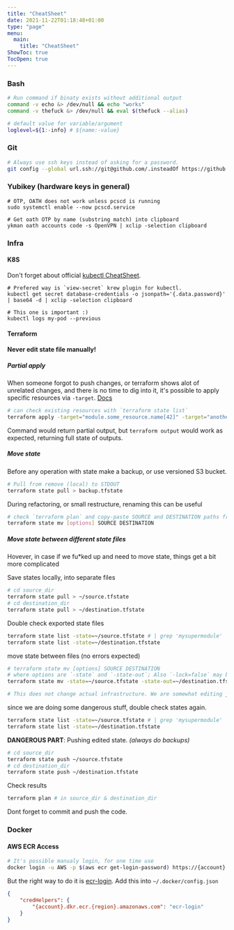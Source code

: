 ```yaml
---
title: "CheatSheet"
date: 2021-11-22T01:18:48+01:00
type: "page"
menu:
  main:
    title: "CheatSheet"
ShowToc: true
TocOpen: true
---
```


### Bash
```bash
# Run command if binaty exists without additional output
command -v echo &> /dev/null && echo "works"
command -v thefuck &> /dev/null && eval $(thefuck --alias)

# default value for variable/argument
loglevel=${1:-info} # ${name:-value}


```

### Git
```bash
# Always use ssh keys instead of asking for a password.
git config --global url.ssh://git@github.com/.insteadOf https://github.com/
```

### Yubikey (hardware keys in general)
```
# OTP, OATH does not work unless pcscd is running
sudo systemctl enable --now pcscd.service

# Get oath OTP by name (substring match) into clipboard
ykman oath accounts code -s OpenVPN | xclip -selection clipboard
```


### Infra
#### K8S
Don't forget about official [kubectl CheatSheet](https://kubernetes.io/docs/reference/kubectl/cheatsheet/).
```
# Prefered way is `view-secret` krew plugin for kubectl.
kubectl get secret database-credentials -o jsonpath='{.data.password}' | base64 -d | xclip -selection clipboard

# This one is important :)
kubectl logs my-pod --previous

```

#### Terraform
**Never edit state file manually!**

##### Partial apply
When someone forgot to push changes, or terraform shows alot of unrelated changes, and there is no time to dig into it, it's possible to apply specific resources via `-target`. [Docs](https://learn.hashicorp.com/tutorials/terraform/resource-targeting?in=terraform/cli)
```bash
# can check existing resources with `terraform state list`
terraform apply -target="module.some_resource.name[42]" -target="another_resource"
```
Command would return partial output, but `terraform output` would work as expected, returning full state of outputs.

##### Move state
Before any operation with state make a backup, or use versioned S3 bucket.
```bash
# Pull from remove (local) to STDOUT
terraform state pull > backup.tfstate
```


During refactoring, or small restructure, renaming this can be useful
```bash
# check `terraform plan` and copy-paste SOURCE and DESTINATION paths from there.
terraform state mv [options] SOURCE DESTINATION
```

##### Move state between different state files
Hovever, in case if we fu\*ked up and need to move state, things get a bit more complicated

Save states locally, into separate files
```bash
# cd source_dir
terraform state pull > ~/source.tfstate
# cd destination_dir
terraform state pull > ~/destination.tfstate
```

Double check exported state files
```bash
terraform state list -state=~/source.tfstate # | grep 'mysupermodule'
terraform state list -state=~/destination.tfstate
```

move state between files (no errors expected)
```bash
# terraform state mv [options] SOURCE DESTINATION
# where options are `-state` and `-state-out`; Also `-lock=false` may be required 
terraform state mv -state=~/source.tfstate -state-out=~/destination.tfstate module.api.module.mysupermodule module.mysupermodule

# This does not change actual infrastructure. We are somewhat editing json files.
```

since we are doing some dangerous stuff, double check states again.
```bash
terraform state list -state=~/source.tfstate # | grep 'mysupermodule'
terraform state list -state=~/destination.tfstate
```

**DANGEROUS PART**: Pushing edited state. _(always do backups)_
```bash
# cd source_dir
terraform state push ~/source.tfstate
# cd destination_dir
terraform state push ~/destination.tfstate
```

Check results
```bash
terraform plan # in source_dir & destination_dir
```

Dont forget to commit and push the code.



### Docker

#### AWS ECR Access
```bash
# It's possible manualy login, for one time use
docker login -u AWS -p $(aws ecr get-login-password) https://{account}.dkr.ecr.{region}.amazonaws.com
```

But the right way to do it is [ecr-login](https://github.com/awslabs/amazon-ecr-credential-helper). Add this into `~/.docker/config.json`
```json
{
	"credHelpers": {
		"{account}.dkr.ecr.{region}.amazonaws.com": "ecr-login"
	}
}
```
